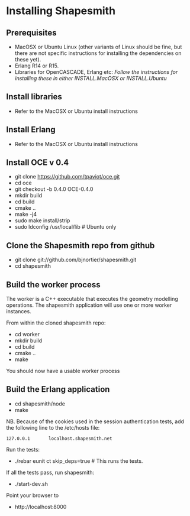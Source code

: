 Installing Shapesmith
=====================

Prerequisites
-------------

 * MacOSX or Ubuntu Linux (other variants of Linux should be fine, but there are not specific instructions for installing the dependencies on these yet).
 * Erlang R14 or R15.
 * Libraries for OpenCASCADE, Erlang etc: *Follow the instructions for installing these in either INSTALL.MacOSX or INSTALL.Ubuntu*

Install libraries
-----------------

 * Refer to the MacOSX or Ubuntu install instructions

Install Erlang
--------------

 * Refer to the MacOSX or Ubuntu install instructions

Install OCE v 0.4
-----------------
 
 * git clone https://github.com/tpaviot/oce.git
 * cd oce
 * git checkout -b 0.4.0 OCE-0.4.0
 * mkdir build
 * cd build
 * cmake ..
 * make -j4
 * sudo make install/strip 
 * sudo ldconfig /usr/local/lib # Ubuntu only

Clone the Shapesmith repo from github
-------------------------------------

 * git clone git://github.com/bjnortier/shapesmith.git
 * cd shapesmith

Build the worker process
------------------------

The worker is a C++ executable that executes the geometry modelling operations. The shapesmith application will use one or more worker instances.

From within the cloned shapesmith repo:

 * cd worker
 * mkdir build
 * cd build
 * cmake ..
 * make

You should now have a usable worker process

Build the Erlang application
----------------------------

 * cd shapesmith/node
 * make

NB. Because of the cookies used in the session authentication tests, add the following line to the /etc/hosts file:

``127.0.0.1       localhost.shapesmith.net``

Run the tests:

 * ./rebar eunit ct skip_deps=true # This runs the tests. 

If all the tests pass, run shapesmith:

 * ./start-dev.sh

Point your browser to

 * http://localhost:8000 
